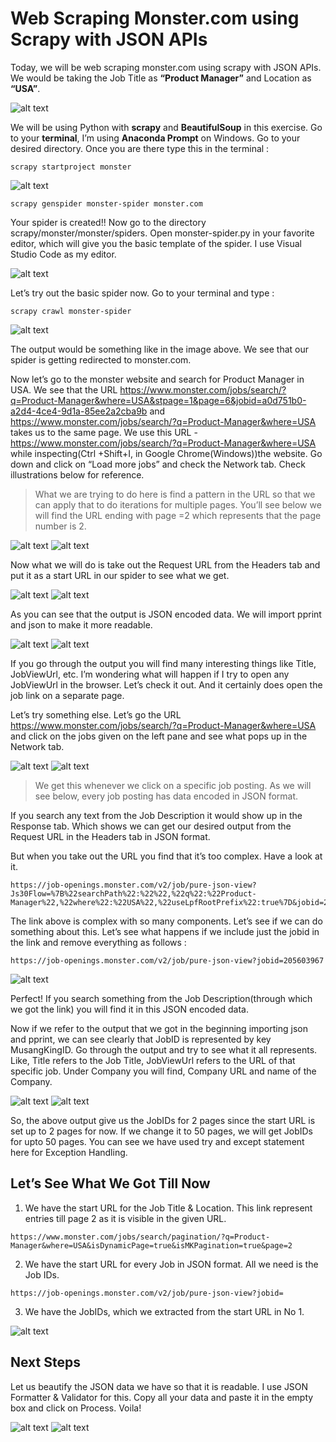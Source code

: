 # Web Scraping Monster.com using Scrapy with JSON APIs

Today, we will be web scraping monster.com using scrapy with JSON APIs. We would be taking the Job Title as **“Product Manager”** and Location as **“USA”**.

![alt text](https://cdn-images-1.medium.com/max/1200/1*bGNqByOzzc7Clx0p_ObHLA.jpeg)

We will be using Python with **scrapy** and **BeautifulSoup** in this exercise. Go to your **terminal**, I’m using **Anaconda Prompt** on Windows. Go to your desired directory. Once you are there type this in the terminal :
```
scrapy startproject monster
```
![alt text](https://cdn-images-1.medium.com/max/800/1*mKC6BRHmSibC0B1YDeS1tQ.jpeg)
```
scrapy genspider monster-spider monster.com
```
Your spider is created!! Now go to the directory scrapy/monster/monster/spiders. Open monster-spider.py in your favorite editor, which will give you the basic template of the spider. I use Visual Studio Code as my editor.

![alt text](https://cdn-images-1.medium.com/max/800/1*m_SiAfqk_e0dQsiYU0fzzg.jpeg)

Let’s try out the basic spider now. Go to your terminal and type :
```
scrapy crawl monster-spider
```
![alt text](https://cdn-images-1.medium.com/max/800/1*gbAS2WeFQFYizyvCAD23ng.jpeg)

The output would be something like in the image above. We see that our spider is getting redirected to monster.com.

Now let’s go to the monster website and search for Product Manager in USA. We see that the URL https://www.monster.com/jobs/search/?q=Product-Manager&where=USA&stpage=1&page=6&jobid=a0d751b0-a2d4-4ce4-9d1a-85ee2a2cba9b and https://www.monster.com/jobs/search/?q=Product-Manager&where=USA takes us to the same page. We use this URL - https://www.monster.com/jobs/search/?q=Product-Manager&where=USA while inspecting(Ctrl +Shift+I, in Google Chrome(Windows))the website. Go down and click on “Load more jobs” and check the Network tab. Check illustrations below for reference.

> What we are trying to do here is find a pattern in the URL so that we can apply that to do iterations for multiple pages. You’ll see below we will find the URL ending with page =2 which represents that the page number is 2.

![alt text](https://cdn-images-1.medium.com/max/1200/1*pNPqGL1B-m2-pdvz32kECQ.jpeg)
![alt text](https://cdn-images-1.medium.com/max/1200/1*LjXsVeKtUVFYyr9AIb8OMg.jpeg)

Now what we will do is take out the Request URL from the Headers tab and put it as a start URL in our spider to see what we get.

![alt text](https://cdn-images-1.medium.com/max/600/1*Oftt-rPWpGGMq9H0iu2w0g.jpeg)
![alt text](https://cdn-images-1.medium.com/max/600/1*hP5BxqIeO9R3d-lA3HeiWw.jpeg)

As you can see that the output is JSON encoded data. We will import pprint and json to make it more readable.

![alt text](https://cdn-images-1.medium.com/max/600/1*d4FpC_JvVMi69I04A6d7wA.jpeg)
![alt text](https://cdn-images-1.medium.com/max/600/1*l2dV2Ao4gihyQ7Ujs9v0uw.jpeg)

If you go through the output you will find many interesting things like Title, JobViewUrl, etc. I’m wondering what will happen if I try to open any JobViewUrl in the browser. Let’s check it out. And it certainly does open the job link on a separate page.

Let’s try something else. Let’s go the URL https://www.monster.com/jobs/search/?q=Product-Manager&where=USA and click on the jobs given on the left pane and see what pops up in the Network tab.

![alt text](https://cdn-images-1.medium.com/max/600/1*vLwa09_Sr_G-H_dDNM87fg.jpeg)
![alt text](https://cdn-images-1.medium.com/max/600/1*dStzYToYMm_XAAxMZCzp8Q.jpeg)

> We get this whenever we click on a specific job posting. As we will see below, every job posting has data encoded in JSON format.

If you search any text from the Job Description it would show up in the Response tab. Which shows we can get our desired output from the Request URL in the Headers tab in JSON format.

But when you take out the URL you find that it’s too complex. Have a look at it.

```
https://job-openings.monster.com/v2/job/pure-json-view?Js30Flow=%7B%22searchPath%22:%22%22,%22q%22:%22Product-Manager%22,%22where%22:%22USA%22,%22useLpfRootPrefix%22:true%7D&jobid=205603967&callback=jQuery33105010418825622995_1551036585977. 
```
The link above is complex with so many components. Let’s see if we can do something about this.
Let’s see what happens if we include just the jobid in the link and remove everything as follows :
```
https://job-openings.monster.com/v2/job/pure-json-view?jobid=205603967
```
![alt text](https://cdn-images-1.medium.com/max/1200/1*F9GLYCpOis6RWMdQvJVW5g.jpeg)

Perfect! If you search something from the Job Description(through which we got the link) you will find it in this JSON encoded data.

Now if we refer to the output that we got in the beginning importing json and pprint, we can see clearly that JobID is represented by key MusangKingID. Go through the output and try to see what it all represents. Like, Title refers to the Job Title, JobViewUrl refers to the URL of that specific job. Under Company you will find, Company URL and name of the Company.

![alt text](https://cdn-images-1.medium.com/max/800/1*Dm22yBEOKAMvPEevWgKrYQ.jpeg)
![alt text](https://cdn-images-1.medium.com/max/800/1*dY02NShcdvM2NEGhFmbzcQ.jpeg)

So, the above output give us the JobIDs for 2 pages since the start URL is set up to 2 pages for now. If we change it to 50 pages, we will get JobIDs for upto 50 pages. You can see we have used try and except statement here for Exception Handling.

## Let’s See What We Got Till Now

1. We have the start URL for the Job Title & Location. This link represent entries till page 2 as it is visible in the given URL.
```
https://www.monster.com/jobs/search/pagination/?q=Product-Manager&where=USA&isDynamicPage=true&isMKPagination=true&page=2
```
2. We have the start URL for every Job in JSON format. All we need is the Job IDs.
```
https://job-openings.monster.com/v2/job/pure-json-view?jobid=
```
3. We have the JobIDs, which we extracted from the start URL in No 1.

![alt text](https://cdn-images-1.medium.com/max/800/1*dY02NShcdvM2NEGhFmbzcQ.jpeg)

## Next Steps

Let us beautify the JSON data we have so that it is readable. I use JSON Formatter & Validator for this. Copy all your data and paste it in the empty box and click on Process. Voila!

![alt text](https://cdn-images-1.medium.com/max/600/1*F9GLYCpOis6RWMdQvJVW5g.jpeg)
![alt text](https://cdn-images-1.medium.com/max/600/1*C-ystU3nyZYIxhC-Tv4Q4A.jpeg)

















